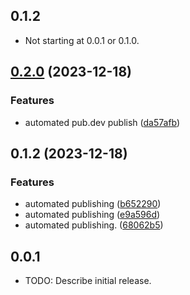 ## 0.1.2
* Not starting at 0.0.1 or 0.1.0.

## [0.2.0](https://github.com/patrickhammond/patrick_util/compare/v0.1.2...v0.2.0) (2023-12-18)


### Features

* automated pub.dev publish ([da57afb](https://github.com/patrickhammond/patrick_util/commit/da57afb8363316e24b7350fff0f3a89b6d4371d0))

## 0.1.2 (2023-12-18)


### Features

* automated publishing ([b652290](https://github.com/patrickhammond/patrick_util/commit/b6522907cb6bcbdff1024cb399987e5c40eeef8b))
* automated publishing ([e9a596d](https://github.com/patrickhammond/patrick_util/commit/e9a596ddaa15b404c11bd642267e5b80c85f1d5c))
* automated publishing. ([68062b5](https://github.com/patrickhammond/patrick_util/commit/68062b59afd7bbd365a87eb46545a0fe685c9035))

## 0.0.1

* TODO: Describe initial release.
